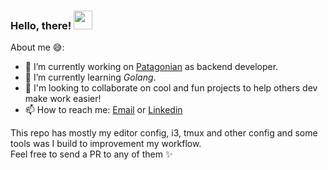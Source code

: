 ### Hello, there! <img src="https://i.imgur.com/CweZtIH.gif" width="30px" height="30px">

About me 😅: 

- 🔭 I’m currently working on [Patagonian](http://www.patagonian.it) as backend developer.
- 🌱 I’m currently learning *Golang*. 
- 👯 I'm looking to collaborate on cool and fun projects to help others dev make work easier!
- 📫 How to reach me: [Email](mailto:pablotrianda@gmail.com) or [Linkedin](https://www.linkedin.com/in/pablo-triandafilide-641b24ba/)
 
This repo has mostly my editor config, i3, tmux and other config and some tools was I build to improvement my workflow.  
Feel free to send a PR to any of them ✨



